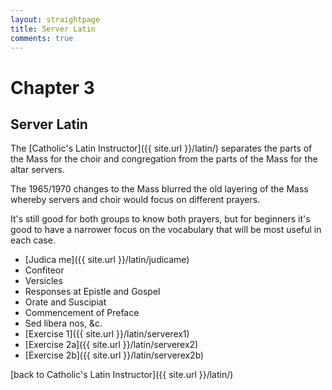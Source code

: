 ```yaml
---
layout: straightpage
title: Server Latin
comments: true
---
```


# Chapter 3

## Server Latin

The [Catholic's Latin Instructor]({{ site.url }}/latin/) separates the parts of the Mass for the choir and congregation from the parts of the Mass for the altar servers.

The 1965/1970 changes to the Mass blurred the old layering of the Mass whereby servers and choir would focus on different prayers. 

It's still good for both groups to know both prayers, but for beginners it's good to have a narrower focus on the vocabulary that will be most useful in each case.

 * [Judica me]({{ site.url }}/latin/judicame)
 * Confiteor
 * Versicles
 * Responses at Epistle and Gospel
 * Orate and Suscipiat
 * Commencement of Preface
 * Sed libera nos, &amp;c.
 * [Exercise 1]({{ site.url }}/latin/serverex1)
 * [Exercise 2a]({{ site.url }}/latin/serverex2)
 * [Exercise 2b]({{ site.url }}/latin/serverex2b)

[back to Catholic's Latin Instructor]({{ site.url }}/latin/)

